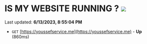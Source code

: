 # IS MY WEBSITE RUNNING ? [![](https://img.shields.io/static/v1?label=Sponsor&message=%E2%9D%A4&logo=GitHub&color=%23fe8e86)](https://github.com/sponsors/<username>)

Last updated: **6/13/2023, 8:55:04 PM**

- `GET` [https://youssefservice.me](https://youssefservice.me) - **Up** (860ms)
